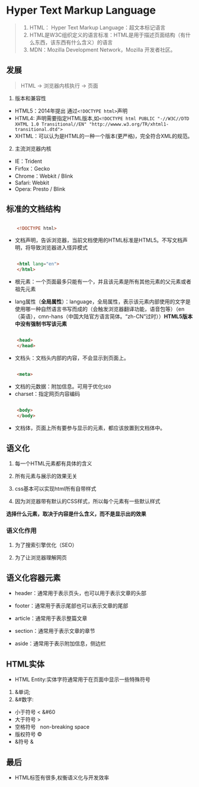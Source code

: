 # Hyper Text Markup Language

> 1. HTML： Hyper Text Markup Language：超文本标记语言
> 2. HTML是W3C组织定义的语言标准：HTML是用于描述页面结构（有什么东西，该东西有什么含义）的语言
> 3. MDN：Mozilla Development Network，Mozilla 开发者社区。


## 发展

> HTML -> 浏览器内核执行 -> 页面

1. 版本和兼容性

- HTML5：2014年提出 通过`<!DOCTYPE html>`声明
- HTML4: 声明需要指定HTML版本,如`<!DOCTYPE html PUBLIC "-//W3C//DTD XHTML 1.0 Transitional//EN" "http://wwww.w3.org/TR/xhtml1-transitional.dtd">`
- XHTML：可以认为是HTML的一种一个版本(更严格)，完全符合XML的规范。

2. 主流浏览器内核

 - IE：Trident
 - Firfox：Gecko
 - Chrome：Webkit / Blink
 - Safari: Webkit
 - Opera: Presto / Blink

## 标准的文档结构

```html

    <!DOCTYPE html>

```
- 文档声明，告诉浏览器，当前文档使用的HTML标准是HTML5。不写文档声明，将导致浏览器进入怪异模式

```html

    <html lang="en">
    </html>

```
- 根元素：一个页面最多只能有一个，并且该元素是所有其他元素的父元素或者祖先元素

- lang属性（**全局属性**）：language，全局属性，表示该元素内部使用的文字是使用哪一种自然语言书写而成的（会触发浏览器翻译功能，语音包等）（en（英语），cmn-hans（中国大陆官方语言简体。“zh-CN”过时））**HTML5版本中没有强制书写该元素**

```html

    <head>
    </head>

```

- 文档头：文档头内部的内容，不会显示到页面上。

```html

    <meta>

```
- 文档的元数据：附加信息。可用于优化`SEO`
- charset：指定网页内容编码

```html

    <body>
    </body>

```
- 文档体，页面上所有要参与显示的元素，都应该放置到文档体中。
## 语义化

1. 每一个HTML元素都有具体的含义 

2. 所有元素与展示的效果无关

3. css基本可以实现html所有自带样式

4. 因为浏览器带有默认的CSS样式，所以每个元素有一些默认样式

**选择什么元素，取决于内容是什么含义，而不是显示出的效果**

### 语义化作用

1. 为了搜索引擎优化（SEO）

2. 为了让浏览器理解网页

## 语义化容器元素

- header：通常用于表示页头，也可以用于表示文章的头部

- footer：通常用于表示尾部也可以表示文章的尾部

- article：通常用于表示整篇文章

- section：通常用于表示文章的章节

- aside：通常用于表示附加信息，侧边栏

## HTML实体

- HTML Entity:实体字符通常用于在页面中显示一些特殊符号

1. &单词;
2. &#数字:

- 小于符号 &lt;   &#60
- 大于符号 &gt;
- 空格符号 &nbsp; non-breaking space
- 版权符号 &copy;
- &符号 &amp;

## 最后

- HTML标签有很多,权衡语义化与开发效率
